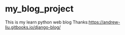 # my_blog_project
This is my learn python web blog
Thanks:https://andrew-liu.gitbooks.io/django-blog/
